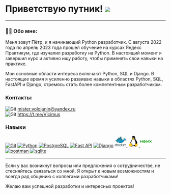 # Приветствую путник! ![](https://user-images.githubusercontent.com/18350557/176309783-0785949b-9127-417c-8b55-ab5a4333674e.gif) 

---

### :man_technologist: Обо мне:

Меня зовут Пётр, и я начинающий Python разработчик. С августа 2022 года по апрель 2023 года прошел обучение на курсах Яндекс Практикум, где изучалил разработку на Python. В настоящий момент я завершил курс и активно ищу работу, чтобы применять свои навыки на практике.

Мои основные области интереса включают Python, SQL и Django. В настоящее время я усиленно развиваю навыки в областях Python, SQL, FastAPI и Django, стремясь стать более компетентным разработчиком.

### Контакты:
<img src="https://upload.wikimedia.org/wikipedia/commons/thumb/5/58/Yandex_icon.svg/2048px-Yandex_icon.svg.png" width="17" height="17" alt="Git"> mister.volojanin@yandex.ru <br>
<img src="https://user-images.githubusercontent.com/49933115/139837223-bf23d3a9-4638-4e17-994a-ac8678d5f517.png" width="15" height="15" alt="Git"> https://t.me/Vicimus


### Навыки

<p align="left">
<a href="https://git-scm.com/" target="_blank" rel="noreferrer"><img src="https://raw.githubusercontent.com/danielcranney/readme-generator/main/public/icons/skills/git-colored.svg" width="36" height="36" alt="Git" /></a>
<a href="https://www.python.org/" target="_blank" rel="noreferrer"><img src="https://raw.githubusercontent.com/danielcranney/readme-generator/main/public/icons/skills/python-colored.svg" width="36" height="36" alt="Python" /></a>
<a href="https://www.postgresql.org/" target="_blank" rel="noreferrer"><img src="https://raw.githubusercontent.com/danielcranney/readme-generator/main/public/icons/skills/postgresql-colored.svg" width="36" height="36" alt="PostgreSQL" /></a>
<a href="https://fastapi.tiangolo.com/" target="_blank" rel="noreferrer"><img src="https://raw.githubusercontent.com/danielcranney/readme-generator/main/public/icons/skills/fastapi-colored.svg" width="36" height="36" alt="Fast API" /></a>
<a href="https://www.djangoproject.com/" target="_blank" rel="noreferrer"><img src="https://raw.githubusercontent.com/danielcranney/readme-generator/main/public/icons/skills/django-colored.svg" width="36" height="36" alt="Django" /></a>
<a href="https://www.docker.com/" target="_blank" rel="noreferrer"> <img src="https://raw.githubusercontent.com/devicons/devicon/master/icons/docker/docker-original-wordmark.svg" alt="docker" width="36" height="36"/> </a> <a href="https://www.linux.org/" target="_blank" rel="noreferrer"> <img src="https://raw.githubusercontent.com/devicons/devicon/master/icons/linux/linux-original.svg" alt="linux" width="36" height="36"/> </a> <a href="https://www.nginx.com" target="_blank" rel="noreferrer"> <img src="https://raw.githubusercontent.com/devicons/devicon/master/icons/nginx/nginx-original.svg" alt="nginx" width="36" height="36"/> </a> <a href="https://postman.com" target="_blank" rel="noreferrer"> <img src="https://www.vectorlogo.zone/logos/getpostman/getpostman-icon.svg" alt="postman" width="36" height="36"/> </a> <a href="https://www.sqlite.org/" target="_blank" rel="noreferrer"> <img src="https://www.vectorlogo.zone/logos/sqlite/sqlite-icon.svg" alt="sqlite" width="36" height="36"/> </a>
</p>

---
Если у вас возникнут вопросы или предложения о сотрудничестве, не стесняйтесь связаться со мной. Я открыт к новым возможностям и всегда рад общению с коллегами разработчиками!

Желаю вам успешной разработки и интересных проектов!
